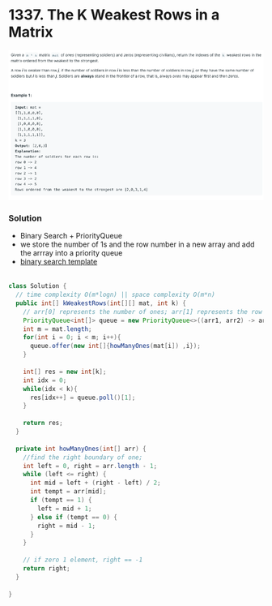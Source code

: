 # 1337. The K Weakest Rows in a Matrix

![1337%20The%20K%20Weakest%20Rows%20in%20a%20Matrix%20c61b995cc904405281ed53791e112dc7/Untitled.png](1337%20The%20K%20Weakest%20Rows%20in%20a%20Matrix%20c61b995cc904405281ed53791e112dc7/Untitled.png)

### Solution

- Binary Search + PriorityQueue
- we store the number of 1s and the row number  in a new array and add the arrray into a priority queue
- [binary search template](https://github.com/MarekZhang/Leetcode-My-Solutions/tree/master/Binary-Search)

```java

class Solution {
  // time complexity O(m*logn) || space complexity O(m*n)
  public int[] kWeakestRows(int[][] mat, int k) {
    // arr[0] represents the number of ones; arr[1] represents the row number
    PriorityQueue<int[]> queue = new PriorityQueue<>((arr1, arr2) -> arr1[0] != arr2[0] ? arr1[0] - arr2[0] : arr1[1] - arr2[1]);
    int m = mat.length;
    for(int i = 0; i < m; i++){
      queue.offer(new int[]{howManyOnes(mat[i]) ,i});
    }

    int[] res = new int[k];
    int idx = 0;
    while(idx < k){
      res[idx++] = queue.poll()[1];
    }

    return res;
  }

  private int howManyOnes(int[] arr) {
    //find the right boundary of one;
    int left = 0, right = arr.length - 1;
    while (left <= right) {
      int mid = left + (right - left) / 2;
      int tempt = arr[mid];
      if (tempt == 1) {
        left = mid + 1;
      } else if (tempt == 0) {
        right = mid - 1;
      }
    }
    
    // if zero 1 element, right == -1
    return right;
  }

}
```